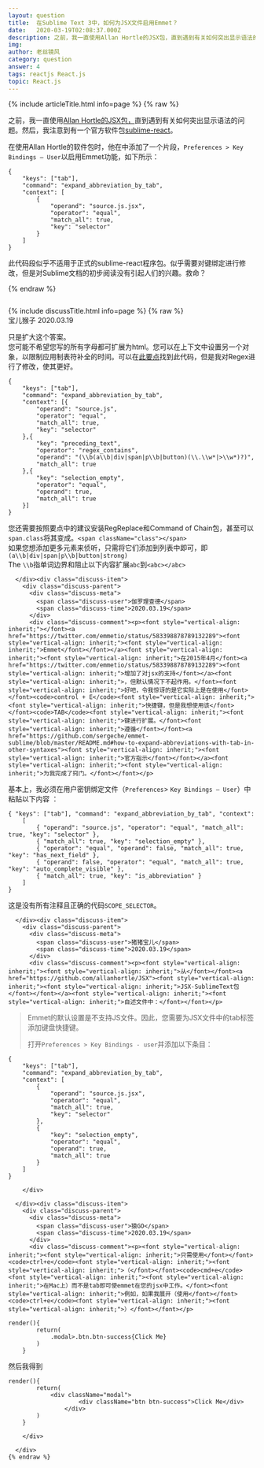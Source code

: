 ```yaml
---
layout: question
title:  在Sublime Text 3中，如何为JSX文件启用Emmet？
date:   2020-03-19T02:08:37.000Z
description: 之前，我一直使用Allan Hortle的JSX包，直到遇到有关如何突出显示语法的问题。然后，我注意到有一个官方软件包sublime-react。在使...
img: 
author: 老丝镜风
category: question
answer: 4
tags: reactjs React.js
topic: React.js
---
```

<div class="article-root">
  <div class="article">
    {% include articleTitle.html info=page %}
    {% raw %}
    <div class="article-content"><p><font style="vertical-align: inherit;"><font style="vertical-align: inherit;">之前，我一直使用</font></font><a href="https://github.com/allanhortle/JSX"><font style="vertical-align: inherit;"><font style="vertical-align: inherit;">Allan Hortle的JSX包，</font></font></a><font style="vertical-align: inherit;"><font style="vertical-align: inherit;">直到遇到有关如何突出显示语法的问题。</font><font style="vertical-align: inherit;">然后，我注意到有一个官方软件包</font></font><a href="https://github.com/reactjs/sublime-react"><font style="vertical-align: inherit;"><font style="vertical-align: inherit;">sublime-react</font></font></a><font style="vertical-align: inherit;"><font style="vertical-align: inherit;">。</font></font></p>

<p><font style="vertical-align: inherit;"><font style="vertical-align: inherit;">在使用Allan Hortle的软件包时，他在中添加了一个片段，</font></font><code>Preferences &gt; Key Bindings – User</code><font style="vertical-align: inherit;"><font style="vertical-align: inherit;">以启用Emmet功能，如下所示：</font></font></p>

<pre><code>{<font></font>
    "keys": ["tab"],<font></font>
    "command": "expand_abbreviation_by_tab", <font></font>
    "context": [<font></font>
        {<font></font>
            "operand": "source.js.jsx", <font></font>
            "operator": "equal", <font></font>
            "match_all": true, <font></font>
            "key": "selector"<font></font>
        }<font></font>
    ]<font></font>
}<font></font>
</code></pre>

<p><font style="vertical-align: inherit;"><font style="vertical-align: inherit;">此代码段似乎不适用于正式的sublime-react程序包。</font><font style="vertical-align: inherit;">似乎需要对键绑定进行修改，但是对Sublime文档的初步阅读没有引起人们的兴趣。</font><font style="vertical-align: inherit;">救命？</font></font></p></div>
    {% endraw %}
  </div>
  <p style="height: 0;width:0;overflow: hidden;"> 第2244篇《在Sublime Text 3中，如何为JSX文件启用Emmet？》来自Winter(https://github.com/aiyld/aiyld.github.io)的站点</p>
  <div class="discuss-wrapper">
    {% include discussTitle.html info=page %}
    {% raw %}
    <div class="discuss-item">
        <div class="discuss-parent">
          <div class="discuss-meta">
            <span class="discuss-user">宝儿猴子</span>
            <span class="discuss-time">2020.03.19</span>
          </div>
          <div class="discuss-comment"><p><font style="vertical-align: inherit;"><font style="vertical-align: inherit;">只是扩大这个答案。</font></font><br><font style="vertical-align: inherit;"><font style="vertical-align: inherit;">
您可能不希望您写的所有字母都可扩展为html。</font><font style="vertical-align: inherit;">您可以在上下文中设置另一个对象，以限制应用制表符补全的时间。</font><font style="vertical-align: inherit;">可以在</font></font><a href="https://gist.github.com/max-mykhailenko/41d0c3991d92f38dcbc6" rel="nofollow"><font style="vertical-align: inherit;"><font style="vertical-align: inherit;">此要点</font></font></a><font style="vertical-align: inherit;"><font style="vertical-align: inherit;">找到此代码，</font><font style="vertical-align: inherit;">但是我对Regex进行了修改，使其更好。</font></font></p>

<pre><code>{<font></font>
    "keys": ["tab"],<font></font>
    "command": "expand_abbreviation_by_tab", <font></font>
    "context": [{<font></font>
        "operand": "source.js", <font></font>
        "operator": "equal", <font></font>
        "match_all": true, <font></font>
        "key": "selector"<font></font>
    },{<font></font>
        "key": "preceding_text", <font></font>
        "operator": "regex_contains", <font></font>
        "operand": "(\\b(a\\b|div|span|p\\b|button)(\\.\\w*|&gt;\\w*)?)", <font></font>
        "match_all": true<font></font>
    },{<font></font>
        "key": "selection_empty", <font></font>
        "operator": "equal", <font></font>
        "operand": true, <font></font>
        "match_all": true<font></font>
    }]<font></font>
}<font></font>
</code></pre>

<p><font style="vertical-align: inherit;"><font style="vertical-align: inherit;">您还需要按照要点中的建议安装RegReplace和Command of Chain包，甚至可以</font></font><code>span.class</code><font style="vertical-align: inherit;"><font style="vertical-align: inherit;">将其变成。</font></font><code>&lt;span className="class"&gt;&lt;/span&gt;</code><br><font style="vertical-align: inherit;"><font style="vertical-align: inherit;">
如果您想添加更多元素来侦听，只需将它们添加到列表中即可，即</font></font><code>(a\\b|div|span|p\\b|button|strong)</code><br><font style="vertical-align: inherit;"><font style="vertical-align: inherit;">
The </font></font><code>\\b</code><font style="vertical-align: inherit;"><font style="vertical-align: inherit;">指单词边界和阻止以下内容扩展</font></font><code>abc</code><font style="vertical-align: inherit;"><font style="vertical-align: inherit;">到</font></font><code>&lt;abc&gt;&lt;/abc&gt;</code></p></div>
        </div>
        
      </div><div class="discuss-item">
        <div class="discuss-parent">
          <div class="discuss-meta">
            <span class="discuss-user">伽罗理查德</span>
            <span class="discuss-time">2020.03.19</span>
          </div>
          <div class="discuss-comment"><p><font style="vertical-align: inherit;"></font><a href="https://twitter.com/emmetio/status/583398878789132289"><font style="vertical-align: inherit;"><font style="vertical-align: inherit;">Emmet</font></font></a><font style="vertical-align: inherit;"><font style="vertical-align: inherit;">在2015年4月</font><a href="https://twitter.com/emmetio/status/583398878789132289"><font style="vertical-align: inherit;">增加了对jsx的支持</font></a><font style="vertical-align: inherit;">，但默认情况下不起作用。</font><font style="vertical-align: inherit;">好吧，令我惊讶的是它实际上是在使用</font></font><code>control + E</code><font style="vertical-align: inherit;"><font style="vertical-align: inherit;">快捷键，但是我想使用该</font></font><code>TAB</code><font style="vertical-align: inherit;"><font style="vertical-align: inherit;">键进行扩展。</font><font style="vertical-align: inherit;">遵循</font></font><a href="https://github.com/sergeche/emmet-sublime/blob/master/README.md#how-to-expand-abbreviations-with-tab-in-other-syntaxes"><font style="vertical-align: inherit;"><font style="vertical-align: inherit;">官方指示</font></font></a><font style="vertical-align: inherit;"><font style="vertical-align: inherit;">为我完成了窍门。</font></font></p>

<p><font style="vertical-align: inherit;"><font style="vertical-align: inherit;">基本上，我必须在用户密钥绑定文件（</font></font><code>Preferences</code><font style="vertical-align: inherit;"><font style="vertical-align: inherit;">&gt; </font></font><code>Key Bindings — User</code><font style="vertical-align: inherit;"><font style="vertical-align: inherit;">）中</font><font style="vertical-align: inherit;">粘贴以下内容
 </font><font style="vertical-align: inherit;">：</font></font></p>

<pre><code>{ "keys": ["tab"], "command": "expand_abbreviation_by_tab", "context":<font></font>
    [<font></font>
        { "operand": "source.js", "operator": "equal", "match_all": true, "key": "selector" },<font></font>
        { "match_all": true, "key": "selection_empty" },<font></font>
        { "operator": "equal", "operand": false, "match_all": true, "key": "has_next_field" },<font></font>
        { "operand": false, "operator": "equal", "match_all": true, "key": "auto_complete_visible" },<font></font>
        { "match_all": true, "key": "is_abbreviation" }<font></font>
    ]<font></font>
}<font></font>
</code></pre>

<p><font style="vertical-align: inherit;"><font style="vertical-align: inherit;">这是没有所有注释且正确的代码</font></font><code>SCOPE_SELECTOR</code><font style="vertical-align: inherit;"><font style="vertical-align: inherit;">。</font></font></p></div>
        </div>
        
      </div><div class="discuss-item">
        <div class="discuss-parent">
          <div class="discuss-meta">
            <span class="discuss-user">猪猪宝儿</span>
            <span class="discuss-time">2020.03.19</span>
          </div>
          <div class="discuss-comment"><p><font style="vertical-align: inherit;"><font style="vertical-align: inherit;">从</font></font><a href="https://github.com/allanhortle/JSX"><font style="vertical-align: inherit;"><font style="vertical-align: inherit;">JSX-SublimeText包</font></font></a><font style="vertical-align: inherit;"><font style="vertical-align: inherit;">自述文件中：</font></font></p>

<blockquote>
  <p><font style="vertical-align: inherit;"><font style="vertical-align: inherit;">Emmet的默认设置是不支持JS文件。</font><font style="vertical-align: inherit;">因此，您需要为JSX文件中的tab标签添加键盘快捷键。</font></font></p>
  
  <p><font style="vertical-align: inherit;"><font style="vertical-align: inherit;">打开</font></font><code>Preferences &gt; Key Bindings - user</code><font style="vertical-align: inherit;"><font style="vertical-align: inherit;">并添加以下条目：</font></font></p>
</blockquote>

<pre class="lang-json prettyprint-override"><code>{<font></font>
    "keys": ["tab"],<font></font>
    "command": "expand_abbreviation_by_tab", <font></font>
    "context": [<font></font>
        {<font></font>
            "operand": "source.js.jsx", <font></font>
            "operator": "equal", <font></font>
            "match_all": true, <font></font>
            "key": "selector"<font></font>
        },<font></font>
        {   <font></font>
            "key": "selection_empty", <font></font>
            "operator": "equal", <font></font>
            "operand": true,<font></font>
            "match_all": true <font></font>
        }<font></font>
    ]<font></font>
}<font></font>
</code></pre></div>
        </div>
        
      </div><div class="discuss-item">
        <div class="discuss-parent">
          <div class="discuss-meta">
            <span class="discuss-user">猿GO</span>
            <span class="discuss-time">2020.03.19</span>
          </div>
          <div class="discuss-comment"><p><font style="vertical-align: inherit;"><font style="vertical-align: inherit;">只需使用</font></font><code>ctrl+e</code><font style="vertical-align: inherit;"><font style="vertical-align: inherit;">（</font></font><code>cmd+e</code><font style="vertical-align: inherit;"><font style="vertical-align: inherit;">在Mac上）而不是tab即可使emmet在您的jsx中工作。</font><font style="vertical-align: inherit;">例如，如果我展开（使用</font></font><code>ctrl+e</code><font style="vertical-align: inherit;"><font style="vertical-align: inherit;">）</font></font></p>

<pre><code>render(){<font></font>
        return(<font></font>
            .modal&gt;.btn.btn-success{Click Me}   <font></font>
        )<font></font>
    }<font></font>
</code></pre>

<p><font style="vertical-align: inherit;"><font style="vertical-align: inherit;">然后我得到 </font></font></p>

<pre><code>render(){<font></font>
        return(<font></font>
            &lt;div className="modal"&gt;<font></font>
                    &lt;div className="btn btn-success"&gt;Click Me&lt;/div&gt;<font></font>
                &lt;/div&gt;  <font></font>
        )<font></font>
    }<font></font>
</code></pre></div>
        </div>
        
      </div>
    {% endraw %}
  </div>
<div>
